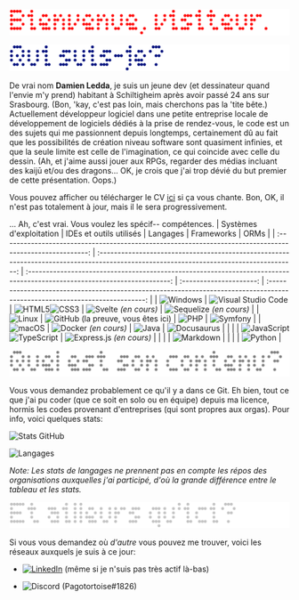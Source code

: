 <!-- trunk-ignore(markdownlint/MD041) -->

![Header](resources/img/Header.png)

![Who am I?](resources/img/WhoamI.png)

De vrai nom **Damien Ledda**, je suis un jeune dev (et dessinateur quand l'envie m'y prend) habitant à Schiltigheim après avoir passé 24 ans sur Srasbourg. (Bon, 'kay, c'est pas loin, mais cherchons pas la 'tite bête.) Actuellement développeur logiciel dans une petite entreprise locale de développement de logiciels dédiés à la prise de rendez-vous, le code est un des sujets qui me passionnent depuis longtemps, certainement dû au fait que les possibilités de création niveau software sont quasiment infinies, et que la seule limite est celle de l'imagination, ce qui coincide avec celle du dessin. (Ah, et j'aime aussi jouer aux RPGs, regarder des médias incluant des kaijū et/ou des dragons... OK, je crois que j'ai trop dévié du but premier de cette présentation. Oops.)

Vous pouvez afficher ou télécharger le CV [ici](resources/pdf/CV.pdf) si ça vous chante. Bon, OK, il n'est pas totalement à jour, mais il le sera progressivement.

... Ah, c'est vrai. Vous voulez les spécif-- compétences.
| Systèmes d'exploitation | IDEs et outils utilisés | Langages | Frameworks | ORMs |
| :------------------------------------------------------------------------------------------------------: | :-------------------------------------------------------------------------------------------------------------------------------------: | :----------------------------------------------------------------------------------------------------------------------: | :---------------------: | :-------------------------------------------------------------------------------------------------------------------------: |
| ![Windows](https://img.shields.io/badge/Windows-0078D6?style=for-the-badge&logo=windows&logoColor=white) | ![Visual Studio Code](https://img.shields.io/badge/Visual%20Studio%20Code-0078d7.svg?style=for-the-badge&logo=visual-studio-code&logoColor=white) | ![HTML5](https://img.shields.io/badge/html5-%23E34F26.svg?style=for-the-badge&logo=html5&logoColor=white)![CSS3](https://img.shields.io/badge/css3-%231572B6.svg?style=for-the-badge&logo=css3&logoColor=white) | ![Svelte](https://img.shields.io/badge/svelte-%23f1413d.svg?style=for-the-badge&logo=svelte&logoColor=white) _(en cours)_ | ![Sequelize](https://img.shields.io/badge/Sequelize-52B0E7?style=for-the-badge&logo=Sequelize&logoColor=white) _(en cours)_ |
| ![Linux](https://img.shields.io/badge/Linux-FCC624?style=for-the-badge&logo=linux&logoColor=black) | ![GitHub](https://img.shields.io/badge/github-%23121011.svg?style=for-the-badge&logo=github&logoColor=white) (la preuve, vous êtes ici) | ![PHP](https://img.shields.io/badge/php-%23777BB4.svg?style=for-the-badge&logo=php&logoColor=white) | ![Symfony](https://img.shields.io/badge/symfony-%23000000.svg?style=for-the-badge&logo=symfony&logoColor=white) |
| ![macOS](https://img.shields.io/badge/mac%20os-000000?style=for-the-badge&logo=macos&logoColor=F0F0F0) | ![Docker](https://img.shields.io/badge/docker-%230db7ed.svg?style=for-the-badge&logo=docker&logoColor=white) _(en cours)_ | ![Java](https://img.shields.io/badge/java-%23ED8B00.svg?style=for-the-badge&logo=java&logoColor=white) | ![Docusaurus](https://img.shields.io/badge/Docusaurus-%25c2a000.svg?style=for-the-badge&logo=docusaurus&logoColor=%2361DAFB) |
| | | ![JavaScript](https://img.shields.io/badge/javascript-%23323330.svg?style=for-the-badge&logo=javascript&logoColor=%23F7DF1E)![TypeScript](https://img.shields.io/badge/typescript-%23007ACC.svg?style=for-the-badge&logo=typescript&logoColor=white) | ![Express.js](https://img.shields.io/badge/express.js-%23404d59.svg?style=for-the-badge&logo=express&logoColor=%2361DAFB) _(en cours)_ |
| | | ![Markdown](https://img.shields.io/badge/markdown-%23000000.svg?style=for-the-badge&logo=markdown&logoColor=white) |
| | | ![Python](https://img.shields.io/badge/python-3670A0?style=for-the-badge&logo=python&logoColor=ffdd54) |

![Content](resources/img/Content.png)

Vous vous demandez probablement ce qu'il y a dans ce Git. Eh bien, tout ce que j'ai pu coder (que ce soit en solo ou en équipe) depuis ma licence, hormis les codes provenant d'entreprises (qui sont propres aux orgas). Pour info, voici quelques stats:

![Stats GitHub](https://github-readme-stats.vercel.app/api?username=Nargacaura&show_icons=true&theme=transparent&hide_border=true&count_private=true&hide=stars&locale=fr)

![Langages](https://github-readme-stats.vercel.app/api/top-langs/?username=Nargacaura&layout=compact&theme=transparent&hide_border=true&locale=fr&hide_progress=true&langs_count=10)

_Note: Les stats de langages ne prennent pas en compte les répos des organisations auxquelles j'ai participé, d'où la grande différence entre le tableau et les stats._

![Other links](resources/img/OtherLinks.png)

Si vous vous demandez où _d'autre_ vous pouvez me trouver, voici les réseaux auxquels je suis à ce jour:

- [![LinkedIn](https://img.shields.io/badge/linkedin-%230077B5.svg?style=for-the-badge&logo=linkedin&logoColor=white)](https://www.linkedin.com/in/damien-ledda/) (même si je n'suis pas très actif là-bas)

- ![Discord](https://img.shields.io/badge/Discord-%235865F2.svg?style=for-the-badge&logo=discord&logoColor=white) (Pagotortoise#1826)
